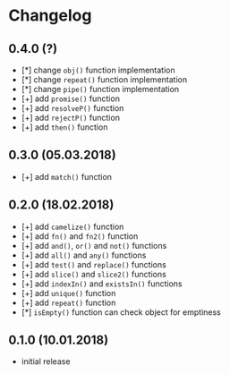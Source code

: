 # Changelog


## 0.4.0 (?)

- [*] change `obj()` function implementation
- [*] change `repeat()` function implementation
- [*] change `pipe()` function implementation
- [+] add `promise()` function
- [+] add `resolveP()` function
- [+] add `rejectP()` function
- [+] add `then()` function


## 0.3.0 (05.03.2018)

- [+] add `match()` function


## 0.2.0 (18.02.2018)

- [+] add `camelize()` function
- [+] add `fn()` and `fn2()` function
- [+] add `and()`, `or()` and `not()` functions
- [+] add `all()` and `any()` functions
- [+] add `test()` and `replace()` functions
- [+] add `slice()` and `slice2()` functions
- [+] add `indexIn()` and `existsIn()` functions
- [+] add `unique()` function
- [+] add `repeat()` function
- [*] `isEmpty()` function can check object for emptiness


## 0.1.0 (10.01.2018)

- initial release

